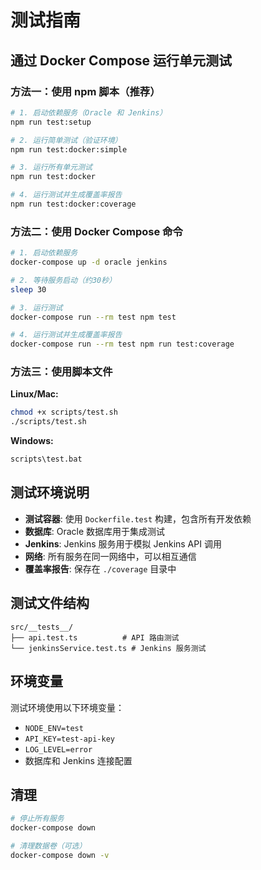# 测试指南

## 通过 Docker Compose 运行单元测试

### 方法一：使用 npm 脚本（推荐）

```bash
# 1. 启动依赖服务（Oracle 和 Jenkins）
npm run test:setup

# 2. 运行简单测试（验证环境）
npm run test:docker:simple

# 3. 运行所有单元测试
npm run test:docker

# 4. 运行测试并生成覆盖率报告
npm run test:docker:coverage
```

### 方法二：使用 Docker Compose 命令

```bash
# 1. 启动依赖服务
docker-compose up -d oracle jenkins

# 2. 等待服务启动（约30秒）
sleep 30

# 3. 运行测试
docker-compose run --rm test npm test

# 4. 运行测试并生成覆盖率报告
docker-compose run --rm test npm run test:coverage
```

### 方法三：使用脚本文件

**Linux/Mac:**
```bash
chmod +x scripts/test.sh
./scripts/test.sh
```

**Windows:**
```cmd
scripts\test.bat
```

## 测试环境说明

- **测试容器**: 使用 `Dockerfile.test` 构建，包含所有开发依赖
- **数据库**: Oracle 数据库用于集成测试
- **Jenkins**: Jenkins 服务用于模拟 Jenkins API 调用
- **网络**: 所有服务在同一网络中，可以相互通信
- **覆盖率报告**: 保存在 `./coverage` 目录中

## 测试文件结构

```
src/__tests__/
├── api.test.ts          # API 路由测试
└── jenkinsService.test.ts # Jenkins 服务测试
```

## 环境变量

测试环境使用以下环境变量：

- `NODE_ENV=test`
- `API_KEY=test-api-key`
- `LOG_LEVEL=error`
- 数据库和 Jenkins 连接配置

## 清理

```bash
# 停止所有服务
docker-compose down

# 清理数据卷（可选）
docker-compose down -v
``` 
